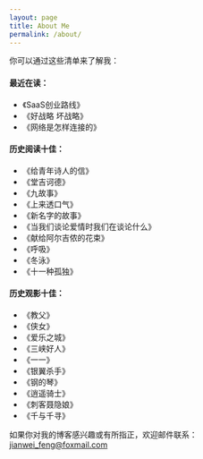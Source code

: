 ```yaml
---
layout: page
title: About Me
permalink: /about/
---
```


你可以通过这些清单来了解我：

#### 最近在读：
* 《SaaS创业路线》
* 《好战略 坏战略》
* 《网络是怎样连接的》

#### 历史阅读十佳：
* 《给青年诗人的信》
* 《堂吉诃德》
* 《九故事》
* 《上来透口气》
* 《新名字的故事》
* 《当我们谈论爱情时我们在谈论什么》
* 《献给阿尔吉侬的花束》
* 《呼吸》
* 《冬泳》
* 《十一种孤独》

#### 历史观影十佳：
* 《教父》
* 《侠女》
* 《爱乐之城》
* 《三峡好人》
* 《一一》
* 《银翼杀手》
* 《钢的琴》
* 《逍遥骑士》
* 《刺客聂隐娘》
* 《千与千寻》


如果你对我的博客感兴趣或有所指正，欢迎邮件联系：[jianwei_feng@foxmail.com](mailto:jianwei_feng@foxmail.com) 